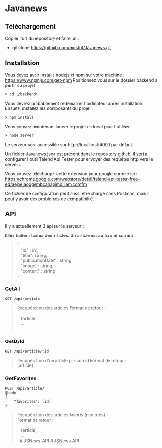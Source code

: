 # Javanews
## Téléchargement
Copier l'url du repository et faire un : 
* git clone https://github.com/mostuf/Javanews.git

## Installation
Vous devez avoir installé nodejs et npm sur votre machine : https://www.npmjs.com/get-npm
Positionnez vous sur le dossier backend à partir du projet
```
> cd ./backend/
```
Vous devrez probablement redémarrer l'ordinateur après installation.
Ensuite, installez les composants du projet.
```
> npm install
```
Vous pouvez maintenant lancer le projet en local pour l'utiliser
```
> node server
```
Le serveur sera accessible sur http://localhost:4000 par défaut.

Un fichier Javanews.json est présent dans le repository github, il sert à configurer l'outil Talend Api Tester pour envoyer des requêtes http vers le serveur.

Vous pouvez télécharger cette extension pour google chrome ici : https://chrome.google.com/webstore/detail/talend-api-tester-free-ed/aejoelaoggembcahagimdiliamlcdmfm

Ce fichier de configuration peut aussi être chargé dans Postman, mais il peut y avoir des problèmes de compatibilité.

## API
Il y a actuellement 3 api sur le serveur :

Elles traitent toutes des articles. Un article est au format suivant : 

> {  
> &nbsp;&nbsp;&nbsp;"id" : int,  
> &nbsp;&nbsp;&nbsp;"title": string,  
> &nbsp;&nbsp;&nbsp;"publicationDate" : string,  
> &nbsp;&nbsp;&nbsp;"image" : string,  
> &nbsp;&nbsp;&nbsp;"content" : string  
> }  

### GetAll
```
GET /api/article
```
> Récupération des articles
> Format de retour :  
> [  
> &nbsp;&nbsp;&nbsp;{article},  
> &nbsp;&nbsp;&nbsp;...  
> ] 

### GetById
```
GET /api/article/:id
```
> Récupération d'un article par son id
> Format de retour :  
> {article}

### GetFavorites
```
POST /api/article/
@body 
{
    "favorites": [id]
}
```
> Récupération des articles favoris (non triés)  
> Format de retour :  
> [  
> &nbsp;&nbsp;&nbsp;{article},  
> &nbsp;&nbsp;&nbsp;...  
> ]  #   J S N e w s - A P I  
 #   J S N e w s - A P I  
 